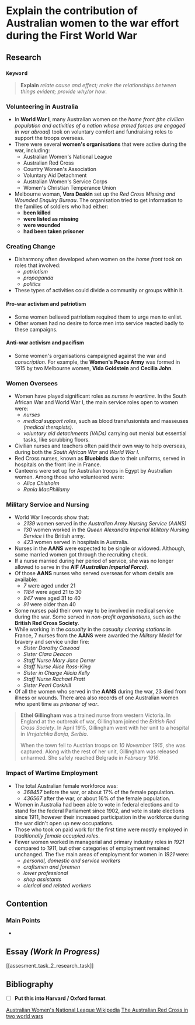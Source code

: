# Explain the contribution of Australian women to the war effort during the First World War
## Research
### `Keyword`
> **Explain** *relate cause and effect; make the relationships between things evident; provide why/or how*.

### Volunteering in Australia
- In **World War I**, many Australian women on the *home front (the civilian population and activities of a nation whose armed forces are engaged in war abroad)* took on voluntary comfort and fundraising roles to support the troops overseas.
- There were several **women's organisations** that were active during the war, including:
	- Australian Women's National League
	- Australian Red Cross
	- Country Women's Association
	- Voluntary Aid Detachment
	- Australian Women's Service Corps
	- Women's Christian Temperance Union
-  Melbourne woman, **Vera Deakin** set up the *Red Cross Missing and Wounded Enquiry Bureau*. The organisation tried to get information to the families of soldiers who had either:
	-  **been killed**
	-  **were listed as missing**
	-  **were wounded**
	-  **had been taken prisoner**

### Creating Change
- Disharmony often developed when women on the *home front* took on roles that involved:
	- *patriotism*
	- *propaganda*
	- *politics*	
-  These types of activities could divide a community or groups within it.

#### Pro-war activism and patriotism
- Some women believed patriotism required them to urge men to enlist. 
- Other women had no desire to force men into service reacted badly to these campaigns.

#### Anti-war activism and pacifism
- Some women's organisations campaigned against the war and *conscription*. For example, the **Women's Peace Army** was formed in 1915 by two Melbourne women, **Vida Goldstein** and **Cecilia	John**.

### Women Oversees
- Women have played significant roles as *nurses in wartime*. In the South African War and World War I, the main service roles open to women were:
	- *nurses*
	- *medical support roles*, such as blood transfusionists and masseuses *(medical therapists)*.
	- *voluntary aid detachments (VADs)* carrying out menial but essential tasks, like scrubbing floors.
- Civilian nurses and teachers often paid their own way to help overseas, during both the *South African War* and *World War I*.
- Red Cross nurses, known as **Bluebirds** due to their uniforms, served in hospitals on the front line in France.
- Canteens were set up for Australian troops in Egypt by Australian women. Among those who volunteered were:
	- *Alice Chisholm*
	- *Rania MacPhillamy*

### Military Service and Nursing
- World War I records show that:
	- *2139* women served in the *Australian Army Nursing Service (AANS)*
	- *130* women worked in the *Queen Alexandra Imperial Military Nursing Service* i the British army.
	- *423* women served in hospitals in Australia.
-  Nurses in the **AANS** were expected to be single or widowed. Although, some married women got through the recruiting check.
-  If a nurse married during her period of service, she was no longer allowed to serve in the **AIF _(Australian Imperial Force)_**.
-  Of those **AANS** nurses who served overseas for whom details are available:
	-  *7* were aged under 21
	-  *1184* were aged 21 to 30
	-  *947* were aged 31 to 40
	-  *91* were older than 40
- Some nurses paid their own way to be involved in medical service during the war. Some served in *non-profit organisations*, such as the **British Red Cross Society**.
- While working in the *casualty* in the *casualty clearing stations* in France, 7 nurses from the **AANS** were awarded the *Military Medal* for bravery and service under fire:
	- *Sister Dorothy Cawood*
	- *Sister Clara Deacon*
	- *Staff Nurse Mary Jane Derrer*
	- *Staff Nurse Alice Ross-King*
	- *Sister in Charge Alicia Kelly*
	- *Staff Nurse Rachael Pratt*
	- *Sister Pearl Corkhill*
- Of all the women who served in the **AANS** during the war, 23 died from illness or wounds. There area also records of one Australian women who spent time as *prisoner of war*.

> **Ethel Gillingham** was a trained nurse from western Victoria. In England at the outbreak of war, Gillingham joined the *British Red Cross Society*. In April 1915, Gillingham went with her unit to a hospital in *Vrnjatchka Banja, Serbia*. 
> 
> When the town fell to Austrian troops on *10 November 1915*, she was captured. Along with the rest of her unit, Gillingham was released unharmed. She safely reached Belgrade in *February 1916*.

### Impact of Wartime Employment
- The total Australian female workforce was:
	- *368457* before the war, or about 17% of the female population.
	- *436567* after the war, or about 16% of the female population.
- Women in Australia had been able to vote in federal elections and to stand for the federal Parliament since 1902, and vote in state elections since 1911, however their increased participation in the workforce during the war didn't open up new occupations.
- Those who took on paid work for the first time were mostly employed in *traditionally female occupied roles*.
- Fewer women worked in managerial and primary industry roles in *1921* compared to *1911*, but other categories of employment remained unchanged. The five main areas of employment for women in *1921* were:
	-  *personal, domestic and service workers*
	-  *craftsmen and foremen*
	-  *lower professional*
	-  *shop assistants*
	-  *clerical and related workers*
## Contention
### Main Points
- 
## Essay *(Work In Progress)*
[[assesment_task_2_research_task]]

## Bibliography
- [ ] **Put this into Harvard / Oxford format**.  

[Australian Women's National League Wikipedia](https://en.wikipedia.org/wiki/Australian_Women%27s_National_League)
[The Australian Red Cross in two world wars](https://www.awm.gov.au/articles/encyclopedia/redcross/redcross_bothwars)
